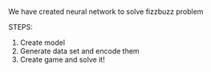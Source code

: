 We have created neural network
to solve fizzbuzz problem

STEPS:
1. Create model
2. Generate data set and encode them
3. Create game and solve it!